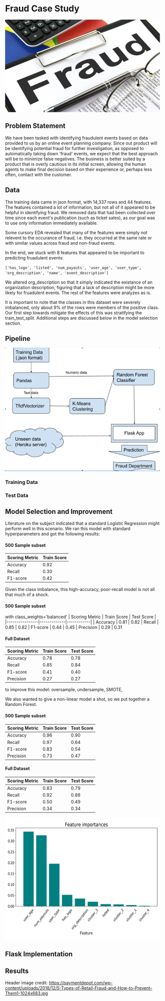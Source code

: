 # Fraud Case Study

<p align="center">
       <img src="images/header.jpg" width="800" height="300" />

## Problem Statement

We have been tasked with identifying fraudulent events based on data provided to us by an online event planning company.  Since out product will be identifying potential fraud for further investigation, as opposed to automatically taking down 'fraud' events, we expect that the best approach will be to minimize false negatives.  The business is better suited by a product that is overly cautious in its initial screen, allowing the human agents to make final decision based on their experience or, perhaps less often, contact with the customer.

## Data

The training data came in json format, with 14,337 rows and 44 features.  The features contained a lot of information, but not all of it appeared to be helpful in identifying fraud.  We removed data that had been collected over time since each event's publication (such as ticket sales), as our goal was to use only information immediately available.

Some cursory EDA revealed that many of the features were simply not relevent to the occurance of fraud, i.e. they occurred at the same rate or with similar values across fraud and non-fraud events.

In the end, we stuck with 8 features that appeared to be important to predicting fruadulent events:

`['has_logo', 'listed', 'num_payouts', 'user_age', 'user_type', 'org_description', 'name', 'event_description']`
 
We altered org_description so that it simply indicated the existance of an organization description, figuring that a lack of description might be more likely for fruadulent events.  The rest of the features were analyzes as is.

It is important to note that the classes in this dataset were severely imbalanced, only about 9% of the rows were members of the positive class. Our first step towards mitigate the effects of this was stratifying the train_test_split.  Additional steps are discussed below in the model selection section.


## Pipeline

<p align="center">
       <img src="images/pipeline.png" width="600" height="400" />

### Training Data

### Test Data

## Model Selection and Improvement

Literature on the subject indicated that a standard Logistic Regression might perform well in this scenario.  We ran this model with standard hyperparameters and got the following results:
#### 500 Sample subset

| Scoring Metric | Train Score |
|----------------|-------------|
| Accuracy       | 0.92        |
| Recall         | 0.30        |
| F1-score       | 0.42        |

Given the class imbalance, this high-accuracy, poor-recall model is not all that much of a shock.


#### 500 Sample subset
with class_weights='balanced'
| Scoring Metric | Train Score | Test Score |
|----------------|-------------|------------|
| Accuracy       | 0.81        | 0.82
| Recall         | 0.85        | 0.82
| F1-score       | 0.44        | 0.45
| Precision      | 0.29        | 0.31


#### Full Dataset
| Scoring Metric | Train Score | Test Score |
|----------------|-------------|------------|
| Accuracy       | 0.78        | 0.78       |
| Recall         | 0.85        | 0.84       |
| F1-score       | 0.41        | 0.40       |
| Precision      | 0.27        | 0.27       |

to improve this model: oversample, undersample, SMOTE, 


We also wanted to give a non-linear model a shot, so we put together a Random Forest.  

#### 500 Sample subset
| Scoring Metric | Train Score | Test Score |
|----------------|-------------|------------|
| Accuracy       | 0.96        | 0.90       |
| Recall         | 0.97        | 0.64       |
| F1-score       | 0.83        | 0.54       |
| Precision      | 0.73        | 0.47       |


#### Full Dataset
| Scoring Metric | Train Score | Test Score |
|----------------|-------------|------------|
| Accuracy       | 0.83        | 0.79       |
| Recall         | 0.92        | 0.88       |
| F1-score       | 0.50        | 0.49       |
| Precision      | 0.34        | 0.34       |


<p align="center">
       <img src="images/feat_importances.png" width="600" height="400" />

## Flask Implementation

## Results



Header image credit: https://paymentdepot.com/wp-content/uploads/2018/12/5-Types-of-Retail-Fraud-and-How-to-Prevent-Them1-1024x683.jpg